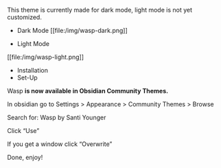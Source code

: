 This theme is currently made for dark mode, light mode is not yet customized.

* Dark Mode
[[file:/img/wasp-dark.png]]

* Light Mode

[[file:/img/wasp-light.png]]

* Installation
* Set-Up

Wasp **is now available in Obsidian Community Themes.**

In obsidian go to Settings > Appearance > Community Themes > Browse

Search for: Wasp by Santi Younger

Click “Use”

If you get a window click “Overwrite”

Done, enjoy!

